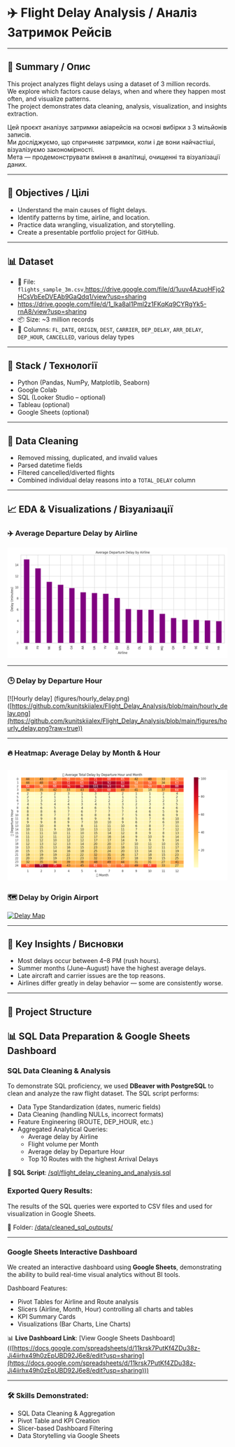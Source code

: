 # ✈️ Flight Delay Analysis / Аналіз Затримок Рейсів

---

## 📄 Summary / Опис

This project analyzes flight delays using a dataset of 3 million records.  
We explore which factors cause delays, when and where they happen most often, and visualize patterns.  
The project demonstrates data cleaning, analysis, visualization, and insights extraction.

Цей проєкт аналізує затримки авіарейсів на основі вибірки з 3 мільйонів записів.  
Ми досліджуємо, що спричиняє затримки, коли і де вони найчастіші, візуалізуємо закономірності.  
Мета — продемонструвати вміння в аналітиці, очищенні та візуалізації даних.

---

## 🎯 Objectives / Цілі

- Understand the main causes of flight delays.
- Identify patterns by time, airline, and location.
- Practice data wrangling, visualization, and storytelling.
- Create a presentable portfolio project for GitHub.

---

## 📊 Dataset

- 📁 File: `flights_sample_3m.csv`,https://drive.google.com/file/d/1uuv4AzuoHFjo2HCsVbEeDVEAb9GaQdq1/view?usp=sharing
- https://drive.google.com/file/d/1_lka8aI1Pml2z1FKqKq9CYRgYk5-rnA8/view?usp=sharing
- 📦 Size: ~3 million records
- 📌 Columns: `FL_DATE`, `ORIGIN`, `DEST`, `CARRIER`, `DEP_DELAY`, `ARR_DELAY`, `DEP_HOUR`, `CANCELLED`, various delay types

---

## 🧰 Stack / Технології

- Python (Pandas, NumPy, Matplotlib, Seaborn)
- Google Colab
- SQL (Looker Studio – optional)
- Tableau (optional)
- Google Sheets (optional)

---

## 🧹 Data Cleaning

- Removed missing, duplicated, and invalid values
- Parsed datetime fields
- Filtered cancelled/diverted flights
- Combined individual delay reasons into a `TOTAL_DELAY` column

---

## 📈 EDA & Visualizations / Візуалізації

### ✈️ Average Departure Delay by Airline
[![Airline Delay](figures/airline_delay.png)](https://github.com/kunitskiialex/Flight_Delay_Analysis/blob/main/airline_delay.png)

---

### 🕒 Delay by Departure Hour
[![Hourly delay] (figures/hourly_delay.png) ([https://github.com/kunitskiialex/Flight_Delay_Analysis/blob/main/hourly_delay.png](https://github.com/kunitskiialex/Flight_Delay_Analysis/blob/main/figures/hourly_delay.png?raw=true))

---

### 🔥 Heatmap: Average Delay by Month & Hour
[![Heatmap](figures/avg_total_delay_heatmap.png)
]([https://github.com/kunitskiialex/Flight_Delay_Analysis/blob/main/avg_total_delay_heatmap.png](https://github.com/kunitskiialex/Flight_Delay_Analysis/blob/main/figures/avg_total_delay_heatmap.png?raw=true))
---

### 🗺️ Delay by Origin Airport
[![Delay Map](figures/delay_by_airport.png)](https://github.com/kunitskiialex/Flight_Delay_Analysis/blob/main/dashboard.png)

---

## 🧠 Key Insights / Висновки

- Most delays occur between 4–8 PM (rush hours).
- Summer months (June–August) have the highest average delays.
- Late aircraft and carrier issues are the top reasons.
- Airlines differ greatly in delay behavior — some are consistently worse.

---

## 📂 Project Structure

## 📊 SQL Data Preparation & Google Sheets Dashboard

### SQL Data Cleaning & Analysis
To demonstrate SQL proficiency, we used **DBeaver with PostgreSQL** to clean and analyze the raw flight dataset. The SQL script performs:

- Data Type Standardization (dates, numeric fields)
- Data Cleaning (handling NULLs, incorrect formats)
- Feature Engineering (ROUTE, DEP_HOUR, etc.)
- Aggregated Analytical Queries:
  - Average delay by Airline
  - Flight volume per Month
  - Average delay by Departure Hour
  - Top 10 Routes with the highest Arrival Delays

📄 **SQL Script**: [/sql/flight_delay_cleaning_and_analysis.sql](./sql/flight_delay_cleaning_and_analysis.sql)

### Exported Query Results:
The results of the SQL queries were exported to CSV files and used for visualization in Google Sheets.

📂 Folder: [/data/cleaned_sql_outputs/](./data/cleaned_sql_outputs/)

---

### Google Sheets Interactive Dashboard
We created an interactive dashboard using **Google Sheets**, demonstrating the ability to build real-time visual analytics without BI tools.

Dashboard Features:
- Pivot Tables for Airline and Route analysis
- Slicers (Airline, Month, Hour) controlling all charts and tables
- KPI Summary Cards
- Visualizations (Bar Charts, Line Charts)

📊 **Live Dashboard Link**: [View Google Sheets Dashboard] (([https://docs.google.com/spreadsheets/d/11krsk7PutKf4ZDu38z-Ji4iirhx49h0zEpUBD92J6e8/edit?usp=sharing](https://docs.google.com/spreadsheets/d/11krsk7PutKf4ZDu38z-Ji4iirhx49h0zEpUBD92J6e8/edit?usp=sharing)))

---

### 🛠️ Skills Demonstrated:
- SQL Data Cleaning & Aggregation
- Pivot Table and KPI Creation
- Slicer-based Dashboard Filtering
- Data Storytelling via Google Sheets









